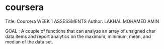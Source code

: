 # coursera
Title: Coursera WEEK 1 ASSESSMENTS
Author: LAKHAL MOHAMED AMIN

GOAL : A couple of functions that can analyze an array of unsigned char data items and report analytics on the maximum, minimum, mean, and median of the data set.
